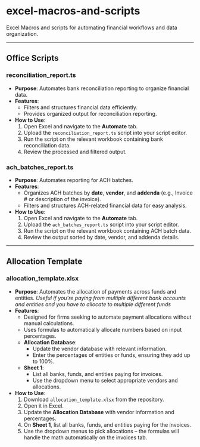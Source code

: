 # excel-macros-and-scripts

Excel Macros and scripts for automating financial workflows and data organization.

---

## Office Scripts

### reconciliation_report.ts
- **Purpose**: Automates bank reconciliation reporting to organize financial data.
- **Features**:
  - Filters and structures financial data efficiently.
  - Provides organized output for reconciliation reporting.
- **How to Use**:
  1. Open Excel and navigate to the **Automate** tab.
  2. Upload the `reconciliation_report.ts` script into your script editor.
  3. Run the script on the relevant workbook containing bank reconciliation data.
  4. Review the processed and filtered output.

### ach_batches_report.ts
- **Purpose**: Automates reporting for ACH batches.
- **Features**:
  - Organizes ACH batches by **date**, **vendor**, and **addenda** (e.g., Invoice # or description of the invoice).
  - Filters and structures ACH-related financial data for easy analysis.
- **How to Use**:
  1. Open Excel and navigate to the **Automate** tab.
  2. Upload the `ach_batches_report.ts` script into your script editor.
  3. Run the script on the relevant workbook containing ACH batch data.
  4. Review the output sorted by date, vendor, and addenda details.

---

## Allocation Template

### allocation_template.xlsx
- **Purpose**: Automates the allocation of payments across funds and entities. *Useful if you're paying from multiple different bank accounts and entities and you have to allocate to multiple different funds*
- **Features**:
  - Designed for firms seeking to automate payment allocations without manual calculations.
  - Uses formulas to automatically allocate numbers based on input percentages.
  - **Allocation Database**:
    - Update the vendor database with relevant information.
    - Enter the percentages of entities or funds, ensuring they add up to 100%.
  - **Sheet 1**:
    - List all banks, funds, and entities paying for invoices.
    - Use the dropdown menu to select appropriate vendors and allocations.
- **How to Use**:
  1. Download `allocation_template.xlsx` from the repository.
  2. Open it in Excel.
  3. Update the **Allocation Database** with vendor information and percentages.
  4. On **Sheet 1**, list all banks, funds, and entities paying for the invoices.
  5. Use the dropdown menus to pick allocations – the formulas will handle the math automatically on the invoices tab.
